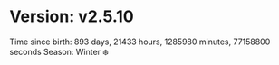 # Version: v2.5.10
Time since birth: 893 days, 21433 hours, 1285980 minutes, 77158800 seconds
Season: Winter ❄️
